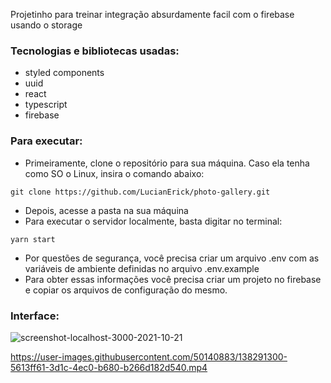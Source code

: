 Projetinho para treinar integração absurdamente facil com o firebase usando o storage

### Tecnologias e bibliotecas usadas:

- styled components
- uuid
- react
- typescript
- firebase

### Para executar:

- Primeiramente, clone o repositório para sua máquina. Caso ela tenha como SO o Linux, insira o comando abaixo:
```
git clone https://github.com/LucianErick/photo-gallery.git
```
- Depois, acesse a pasta na sua máquina
- Para executar o servidor localmente, basta digitar no terminal:
```
yarn start
```
- Por questões de segurança, você precisa criar um arquivo .env com as variáveis de ambiente definidas no arquivo .env.example
- Para obter essas informações você precisa criar um projeto no firebase e copiar os arquivos de configuração do mesmo.

### Interface:
![screenshot-localhost-3000-2021-10-21](https://user-images.githubusercontent.com/50140883/138289056-2dfe2e68-ded5-4196-ad8e-a4d794cff772.png)



https://user-images.githubusercontent.com/50140883/138291300-5613ff61-3d1c-4ec0-b680-b266d182d540.mp4


